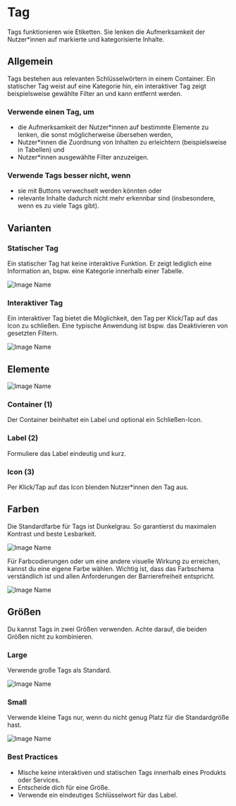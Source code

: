 # Tag

Tags funktionieren wie Etiketten. Sie lenken die Aufmerksamkeit der Nutzer*innen auf markierte und kategorisierte Inhalte.

## Allgemein

Tags bestehen aus relevanten Schlüsselwörtern in einem Container. Ein statischer Tag weist auf eine Kategorie hin, ein interaktiver Tag zeigt beispielsweise gewählte Filter an und kann entfernt werden.

### Verwende einen Tag, um

* die Aufmerksamkeit der Nutzer*innen auf bestimmte Elemente zu lenken, die sonst möglicherweise übersehen werden,
* Nutzer*innen die Zuordnung von Inhalten zu erleichtern (beispielsweise in Tabellen) und
* Nutzer*innen ausgewählte Filter anzuzeigen.

### Verwende Tags besser nicht, wenn 

* sie mit Buttons verwechselt werden könnten oder
* relevante Inhalte dadurch nicht mehr erkennbar sind (insbesondere, wenn es zu viele Tags gibt).

## Varianten

### Statischer Tag

Ein statischer Tag hat keine interaktive Funktion. Er zeigt lediglich eine Information an, bspw. eine Kategorie innerhalb einer Tabelle.

![Image Name](assets/3_components/chip/Tag-static.png)

### Interaktiver Tag

Ein interaktiver Tag bietet die Möglichkeit, den Tag per Klick/Tap auf das Icon zu schließen. Eine typische Anwendung ist bspw. das Deaktivieren von gesetzten Filtern.

![Image Name](assets/3_components/chip/Tag-Interactive.png)

## Elemente

![Image Name](assets/3_components/chip/Tag-Elements.png)

### Container (1)

Der Container beinhaltet ein Label und optional ein Schließen-Icon.

### Label (2)

Formuliere das Label eindeutig und kurz.

### Icon (3)

Per Klick/Tap auf das Icon blenden Nutzer*innen den Tag aus.

## Farben

Die Standardfarbe für Tags ist Dunkelgrau. So garantierst du maximalen Kontrast und beste Lesbarkeit.

![Image Name](assets/3_components/chip/Tag-Interactive.png)

Für Farbcodierungen oder um eine andere visuelle Wirkung zu erreichen, kannst du eine eigene Farbe wählen. Wichtig ist, dass das Farbschema verständlich ist und allen Anforderungen der Barrierefreiheit entspricht.

![Image Name](assets/3_components/chip/Tag-color_de.png)

## Größen

Du kannst Tags in zwei Größen verwenden. Achte darauf, die beiden Größen nicht zu kombinieren.

### Large

Verwende große Tags als Standard.

![Image Name](assets/3_components/chip/Tag-size-default.png)

### Small

Verwende kleine Tags nur, wenn du nicht genug Platz für die Standardgröße hast.

![Image Name](assets/3_components/chip/Tag-size-small.png)

### Best Practices

* Mische keine interaktiven und statischen Tags innerhalb eines Produkts oder Services.
* Entscheide dich für eine Größe.
* Verwende ein eindeutiges Schlüsselwort für das Label.



